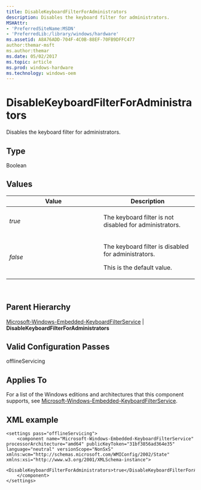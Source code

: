 ```yaml
---
title: DisableKeyboardFilterForAdministrators
description: Disables the keyboard filter for administrators.
MSHAttr:
- 'PreferredSiteName:MSDN'
- 'PreferredLib:/library/windows/hardware'
ms.assetid: A8A76ADD-704F-4C0B-88EF-70FB9DFFC477
author:themar-msft
ms.author:themar
ms.date: 05/02/2017
ms.topic: article
ms.prod: windows-hardware
ms.technology: windows-oem
---
```


# DisableKeyboardFilterForAdministrators


Disables the keyboard filter for administrators.

## Type


Boolean

## Values


<table>
<colgroup>
<col width="50%" />
<col width="50%" />
</colgroup>
<thead>
<tr class="header">
<th>Value</th>
<th>Description</th>
</tr>
</thead>
<tbody>
<tr class="odd">
<td><p><em>true</em></p></td>
<td><p>The keyboard filter is not disabled for administrators.</p></td>
</tr>
<tr class="even">
<td><p><em>false</em></p></td>
<td><p>The keyboard filter is disabled for administrators.</p>
<p>This is the default value.</p></td>
</tr>
</tbody>
</table>

 

## Parent Hierarchy


[Microsoft-Windows-Embedded-KeyboardFilterService](microsoft-windows-embedded-keyboardfilterservice.md) | **DisableKeyboardFilterForAdministrators**

## Valid Configuration Passes


offlineServicing

## Applies To


For a list of the Windows editions and architectures that this component supports, see [Microsoft-Windows-Embedded-KeyboardFilterService](microsoft-windows-embedded-keyboardfilterservice.md).

## XML example


```
<settings pass="offlineServicing">
    <component name="Microsoft-Windows-Embedded-KeyboardFilterService" processorArchitecture="amd64" publicKeyToken="31bf3856ad364e35" language="neutral" versionScope="NonSxS" xmlns:wcm="http://schemas.microsoft.com/WMIConfig/2002/State" xmlns:xsi="http://www.w3.org/2001/XMLSchema-instance">
        <DisableKeyboardFilterForAdministrators>true</DisableKeyboardFilterForAdministrators>
    </component>
</settings>
```

 

 






